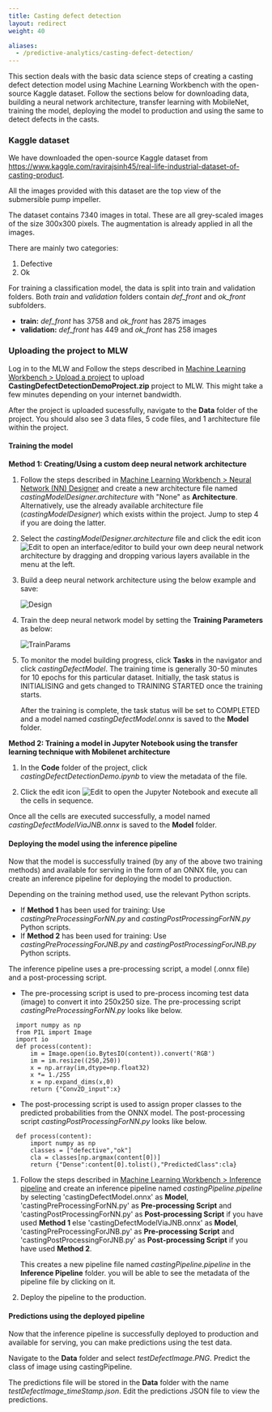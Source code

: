```yaml
---
title: Casting defect detection
layout: redirect
weight: 40

aliases:
  - /predictive-analytics/casting-defect-detection/
---
```


This section deals with the basic data science steps of creating a casting defect detection model using Machine Learning Workbench with the open-source Kaggle dataset. Follow the sections below for downloading data, building a neural network architecture, transfer learning with MobileNet, training the model, deploying the model to production and using the same to detect defects in the casts. 


### Kaggle dataset

We have downloaded the open-source Kaggle dataset from https://www.kaggle.com/ravirajsinh45/real-life-industrial-dataset-of-casting-product.

All the images provided with this dataset are the top view of the submersible pump impeller.

The dataset contains 7340 images in total. These are all grey-scaled images of the size 300x300 pixels. The augmentation is already applied in all the images.

There are mainly two categories:

1. Defective
2. Ok

For training a classification model, the data is split into train and validation folders. Both *train* and *validation* folders contain *def_front* and *ok_front* subfolders.

* **train:** *def_front* has 3758 and *ok_front* has 2875 images
* **validation:** *def_front* has 449 and *ok_front* has 258 images


### Uploading the project to MLW

Log in to the MLW and Follow the steps described in [Machine Learning Workbench > Upload a project](/machine-learning/web-app-mlw/#upload-a-project) to upload **CastingDefectDetectionDemoProject.zip** project to MLW. This might take a few minutes depending on your internet bandwidth.

After the project is uploaded sucessfully, navigate to the **Data** folder of the project. You should also see 3 data files, 5 code files, and 1 architecture file within the project.

#### Training the model

**Method 1: Creating/Using a custom deep neural network architecture**  

1. Follow the steps described in [Machine Learning Workbench > Neural Network (NN) Designer](/machine-learning/web-app-mlw/#creating-a-new-custom-architecture-file) and create a new architecture file named *castingModelDesigner.architecture* with "None" as **Architecture**. Alternatively, use the already available architecture file (*castingModelDesigner*) which exists within the project. Jump to step 4 if you are doing the latter.

2. Select the *castingModelDesigner.architecture* file and click the edit icon <img src="/images/zementis/mlw-edit-icon.png" alt="Edit" style="display:inline-block; margin:0"> to open an interface/editor to build your own deep neural network architecture by dragging and dropping various layers available in the menu at the left.

3. Build a deep neural network architecture using the below example and save:

    ![Design](/images/zementis/castingDetection/mlw-casting-method1-arch-design.gif)

4. Train the deep neural network model by setting the **Training Parameters** as below:

    ![TrainParams](/images/zementis/castingDetection/mlw-casting-method1-arch-training-params.png)

5. To monitor the model building progress, click **Tasks** in the navigator and click *castingDefectModel*. The training time is generally 30-50 minutes for 10 epochs for this particular dataset. Initially, the task status is INITIALISING and gets changed to TRAINING STARTED once the training starts.

    After the training is complete, the task status will be set to COMPLETED and a model named *castingDefectModel.onnx* is saved to the **Model** folder.

**Method 2: Training a model in Jupyter Notebook using the transfer learning technique with Mobilenet architecture**

1. In the **Code** folder of the project, click *castingDefectDetectionDemo.ipynb* to view the metadata of the file. 

2. Click the edit icon <img src="/images/zementis/mlw-edit-icon.png" alt="Edit" style="display:inline-block; margin:0"> to open the Jupyter Notebook and execute all the cells in sequence.

Once all the cells are executed successfully, a model named *castingDefectModelViaJNB.onnx* is saved to the **Model** folder.


#### Deploying the model using the inference pipeline

Now that the model is successfully trained (by any of the above two training methods) and available for serving in the form of an ONNX file, you can create an inference pipeline for deploying the model to production. 

Depending on the training method used, use the relevant Python scripts.

* If **Method 1** has been used for training: Use *castingPreProcessingForNN.py* and *castingPostProcessingForNN.py* Python scripts.
* If **Method 2** has been used for training: Use *castingPreProcessingForJNB.py* and *castingPostProcessingForJNB.py* Python scripts.

The inference pipeline uses a pre-processing script, a model (.onnx file) and a post-processing script.

* The pre-processing script is used to pre-process incoming test data (image) to convert it into 250x250 size. The pre-processing script *castingPreProcessingForNN.py* looks like below.

```
  import numpy as np
  from PIL import Image
  import io
  def process(content):
      im = Image.open(io.BytesIO(content)).convert('RGB')
      im = im.resize((250,250))
      x = np.array(im,dtype=np.float32)
      x *= 1./255
      x = np.expand_dims(x,0)
      return {"Conv2D_input":x}
```

* The post-processing script is used to assign proper classes to the predicted probabilities from the ONNX model. The post-processing script *castingPostProcessingForNN.py* looks like below.

```
  def process(content):
      import numpy as np
      classes = ["defective","ok"]
      cla = classes[np.argmax(content[0])]
      return {"Dense":content[0].tolist(),"PredictedClass":cla}
```

1. Follow the steps described in [Machine Learning Workbench > Inference pipeline](/machine-learning/web-app-mlw/#creating-a-new-pipeline) and create an inference pipeline named *castingPipeline.pipeline* by selecting 'castingDefectModel.onnx' as **Model**, 'castingPreProcessingForNN.py' as **Pre-processing Script** and 'castingPostProcessingForNN.py' as **Post-processing Script** if you have used **Method 1** else 'castingDefectModelViaJNB.onnx' as **Model**, 'castingPreProcessingForJNB.py' as **Pre-processing Script** and 'castingPostProcessingForJNB.py' as **Post-processing Script** if you have used **Method 2**. 
    
    This creates a new pipeline file named *castingPipeline.pipeline* in the **Inference Pipeline** folder. you will be able to see the metadata of the pipeline file by clicking on it.

2. Deploy the pipeline to the production.


#### Predictions using the deployed pipeline

Now that the inference pipeline is successfully deployed to production and available for serving, you can make predictions using the test data. 

Navigate to the **Data** folder and select *testDefectImage.PNG*. Predict the class of image using castingPipeline.

The predictions file will be stored in the **Data** folder with the name *testDefectImage_timeStamp.json*. Edit the predictions JSON file to view the predictions.